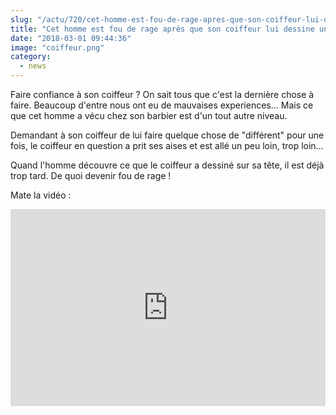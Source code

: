 ```yaml
--- 
slug: "/actu/720/cet-homme-est-fou-de-rage-apres-que-son-coiffeur-lui-dessine-une-coupe-en-forme-de-penis"
title: "Cet homme est fou de rage après que son coiffeur lui dessine une coupe en forme de pénis !"
date: "2018-03-01 09:44:36"
image: "coiffeur.png"
category:
  - news
---
```

<p>Faire confiance à son coiffeur ? On sait tous que c'est la dernière chose à faire. Beaucoup d'entre nous ont eu de mauvaises experiences... Mais ce que cet homme a vécu chez son barbier est d'un tout autre niveau.</p>

<p>Demandant à son coiffeur de lui faire quelque chose de "différent" pour une fois, le coiffeur en question a prit ses aises et est allé un peu loin, trop loin...</p>

<p>Quand l'homme découvre ce que le coiffeur a dessiné sur sa tête, il est déjà trop tard. De quoi devenir fou de rage !</p>

<p>Mate la vidéo :</p>

<iframe width="100%" height="315" src="https://www.youtube.com/embed/aotNISsIhdE" frameborder="0" allow="autoplay; encrypted-media" allowfullscreen></iframe>